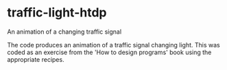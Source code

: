 # traffic-light-htdp
An animation of a changing traffic signal


The code produces an animation of a traffic signal changing light. This was coded as an exercise from the 'How to design programs' book using the appropriate recipes.
